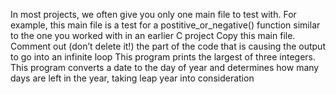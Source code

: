In most projects, we often give you only one main file to test with. For example, this main file is a test for a postitive_or_negative() function similar to the one you worked with in an earlier C project
Copy this main file. Comment out (don’t delete it!) the part of the code that is causing the output to go into an infinite loop
This program prints the largest of three integers.
This program converts a date to the day of year and determines how many days are left in the year, taking leap year into consideration
